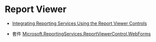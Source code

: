 # Report Viewer

- [Integrating Reporting Services Using the Report Viewer Controls](https://docs.microsoft.com/en-us/sql/reporting-services/application-integration/integrating-reporting-services-using-reportviewer-controls-get-started)

- 套件 [Microsoft.ReportingServices.ReportViewerControl.WebForms](https://www.nuget.org/packages/Microsoft.ReportingServices.ReportViewerControl.WebForms/150.1400.0)